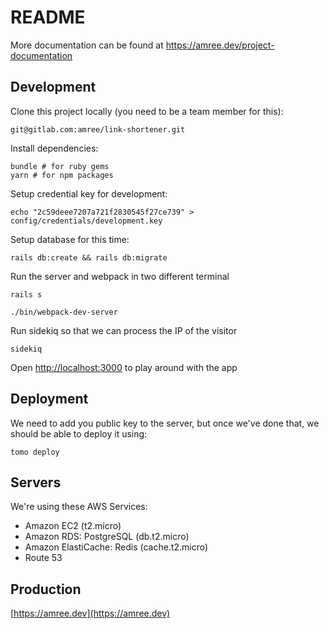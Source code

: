 # README

More documentation can be found at https://amree.dev/project-documentation

## Development

Clone this project locally (you need to be a team member for this):

```
git@gitlab.com:amree/link-shortener.git
```

Install dependencies:

```
bundle # for ruby gems
yarn # for npm packages
```

Setup credential key for development:

```
echo "2c59deee7207a721f2830545f27ce739" > config/credentials/development.key
```

Setup database for this time:

```
rails db:create && rails db:migrate
```

Run the server and webpack in two different terminal

```
rails s

./bin/webpack-dev-server
```

Run sidekiq so that we can process the IP of the visitor

```
sidekiq
```

Open [http://localhost:3000](http://localhost:3000) to play around with the app

## Deployment

We need to add you public key to the server, but once we've done that, we should
be able to deploy it using:

```
tomo deploy
```

## Servers

We're using these AWS Services:

- Amazon EC2 (t2.micro)
- Amazon RDS: PostgreSQL (db.t2.micro)
- Amazon ElastiCache: Redis (cache.t2.micro)
- Route 53

## Production

[https://amree.dev](https://amree.dev)

